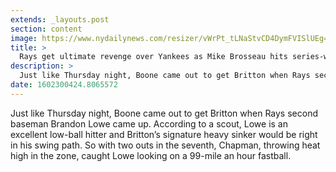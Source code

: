 ```yaml
--- 
extends: _layouts.post 
section: content 
image: https://www.nydailynews.com/resizer/vWrPt_tLNaStvCD4DymFVISlUEg=/1200x0/top/cloudfront-us-east-1.images.arcpublishing.com/tronc/IM4XOCZJE5GCXALAVZZIUOXI4E.jpg 
title: > 
  Rays get ultimate revenge over Yankees as Mike Brosseau hits series-winning homer off Aroldis Chapman 
description: > 
  Just like Thursday night, Boone came out to get Britton when Rays second baseman Brandon Lowe came up.According to a scout, Lowe is an excellent low-ball hitter and Britton’s signature heavy sinker would be right in his swing path.So with two outs in the seventh, Chapman, throwing heat high in the zone, caught Lowe looking on a 99-mile an hour fastball. 
date: 1602300424.8065572 
--- 
```

Just like Thursday night, Boone came out to get Britton when Rays second baseman Brandon Lowe came up. According to a scout, Lowe is an excellent low-ball hitter and Britton’s signature heavy sinker would be right in his swing path. So with two outs in the seventh, Chapman, throwing heat high in the zone, caught Lowe looking on a 99-mile an hour fastball.